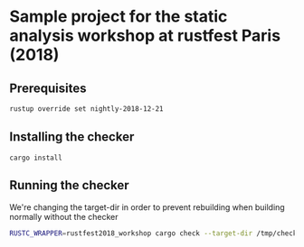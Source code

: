 # Sample project for the static analysis workshop at rustfest Paris (2018)

## Prerequisites

```bash
rustup override set nightly-2018-12-21
```

## Installing the checker

```
cargo install
```

## Running the checker

We're changing the target-dir in order to prevent rebuilding when building normally without the checker

```bash
RUSTC_WRAPPER=rustfest2018_workshop cargo check --target-dir /tmp/checker/`pwd`
```
